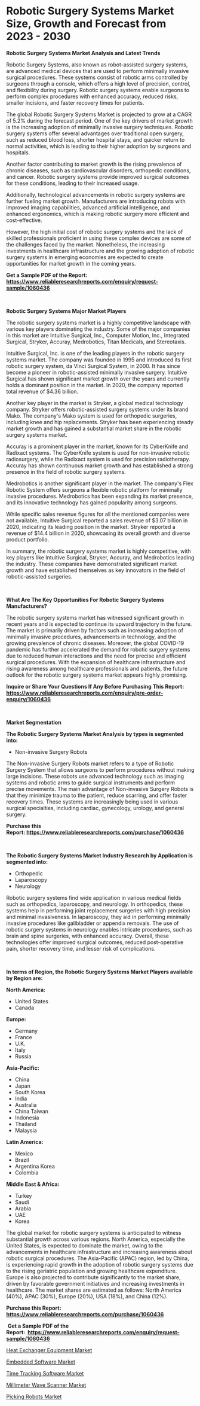 <p><h1>Robotic Surgery Systems Market Size, Growth and Forecast from 2023 - 2030</h1></p><p><strong>Robotic Surgery Systems Market Analysis and Latest Trends</strong></p>
<p><p>Robotic Surgery Systems, also known as robot-assisted surgery systems, are advanced medical devices that are used to perform minimally invasive surgical procedures. These systems consist of robotic arms controlled by surgeons through a console, which offers a high level of precision, control, and flexibility during surgery. Robotic surgery systems enable surgeons to perform complex procedures with enhanced accuracy, reduced risks, smaller incisions, and faster recovery times for patients.</p><p>The global Robotic Surgery Systems Market is projected to grow at a CAGR of 5.2% during the forecast period. One of the key drivers of market growth is the increasing adoption of minimally invasive surgery techniques. Robotic surgery systems offer several advantages over traditional open surgery, such as reduced blood loss, shorter hospital stays, and quicker return to normal activities, which is leading to their higher adoption by surgeons and hospitals.</p><p>Another factor contributing to market growth is the rising prevalence of chronic diseases, such as cardiovascular disorders, orthopedic conditions, and cancer. Robotic surgery systems provide improved surgical outcomes for these conditions, leading to their increased usage.</p><p>Additionally, technological advancements in robotic surgery systems are further fueling market growth. Manufacturers are introducing robots with improved imaging capabilities, advanced artificial intelligence, and enhanced ergonomics, which is making robotic surgery more efficient and cost-effective.</p><p>However, the high initial cost of robotic surgery systems and the lack of skilled professionals proficient in using these complex devices are some of the challenges faced by the market. Nonetheless, the increasing investments in healthcare infrastructure and the growing adoption of robotic surgery systems in emerging economies are expected to create opportunities for market growth in the coming years.</p></p>
<p><strong>Get a Sample PDF of the Report:&nbsp; <a href="https://www.reliableresearchreports.com/enquiry/request-sample/1060436">https://www.reliableresearchreports.com/enquiry/request-sample/1060436</a></strong></p>
<p>&nbsp;</p>
<p><strong>Robotic Surgery Systems Major Market Players</strong></p>
<p><p>The robotic surgery systems market is a highly competitive landscape with various key players dominating the industry. Some of the major companies in this market are Intuitive Surgical, Inc., Computer Motion, Inc., Integrated Surgical, Stryker, Accuray, Medrobotics, Titan Medicals, and Stereotaxis.</p><p>Intuitive Surgical, Inc. is one of the leading players in the robotic surgery systems market. The company was founded in 1995 and introduced its first robotic surgery system, da Vinci Surgical System, in 2000. It has since become a pioneer in robotic-assisted minimally invasive surgery. Intuitive Surgical has shown significant market growth over the years and currently holds a dominant position in the market. In 2020, the company reported total revenue of $4.36 billion.</p><p>Another key player in the market is Stryker, a global medical technology company. Stryker offers robotic-assisted surgery systems under its brand Mako. The company's Mako system is used for orthopedic surgeries, including knee and hip replacements. Stryker has been experiencing steady market growth and has gained a substantial market share in the robotic surgery systems market.</p><p>Accuray is a prominent player in the market, known for its CyberKnife and Radixact systems. The CyberKnife system is used for non-invasive robotic radiosurgery, while the Radixact system is used for precision radiotherapy. Accuray has shown continuous market growth and has established a strong presence in the field of robotic surgery systems.</p><p>Medrobotics is another significant player in the market. The company's Flex Robotic System offers surgeons a flexible robotic platform for minimally invasive procedures. Medrobotics has been expanding its market presence, and its innovative technology has gained popularity among surgeons.</p><p>While specific sales revenue figures for all the mentioned companies were not available, Intuitive Surgical reported a sales revenue of $3.07 billion in 2020, indicating its leading position in the market. Stryker reported a revenue of $14.4 billion in 2020, showcasing its overall growth and diverse product portfolio.</p><p>In summary, the robotic surgery systems market is highly competitive, with key players like Intuitive Surgical, Stryker, Accuray, and Medrobotics leading the industry. These companies have demonstrated significant market growth and have established themselves as key innovators in the field of robotic-assisted surgeries.</p></p>
<p>&nbsp;</p>
<p><strong>What Are The Key Opportunities For Robotic Surgery Systems Manufacturers?</strong></p>
<p><p>The robotic surgery systems market has witnessed significant growth in recent years and is expected to continue its upward trajectory in the future. The market is primarily driven by factors such as increasing adoption of minimally invasive procedures, advancements in technology, and the growing prevalence of chronic diseases. Moreover, the global COVID-19 pandemic has further accelerated the demand for robotic surgery systems due to reduced human interactions and the need for precise and efficient surgical procedures. With the expansion of healthcare infrastructure and rising awareness among healthcare professionals and patients, the future outlook for the robotic surgery systems market appears highly promising.</p></p>
<p><strong>Inquire or Share Your Questions If Any Before Purchasing This Report: <a href="https://www.reliableresearchreports.com/enquiry/pre-order-enquiry/1060436">https://www.reliableresearchreports.com/enquiry/pre-order-enquiry/1060436</a></strong></p>
<p>&nbsp;</p>
<p><strong>Market Segmentation</strong></p>
<p><strong>The Robotic Surgery Systems Market Analysis by types is segmented into:</strong></p>
<p><ul><li>Non-invasive Surgery Robots</li></ul></p>
<p><p>The Non-invasive Surgery Robots market refers to a type of Robotic Surgery System that allows surgeons to perform procedures without making large incisions. These robots use advanced technology such as imaging systems and robotic arms to guide surgical instruments and perform precise movements. The main advantage of Non-invasive Surgery Robots is that they minimize trauma to the patient, reduce scarring, and offer faster recovery times. These systems are increasingly being used in various surgical specialties, including cardiac, gynecology, urology, and general surgery.</p></p>
<p><strong>Purchase this Report:&nbsp;<a href="https://www.reliableresearchreports.com/purchase/1060436">https://www.reliableresearchreports.com/purchase/1060436</a></strong></p>
<p>&nbsp;</p>
<p><strong>The Robotic Surgery Systems Market Industry Research by Application is segmented into:</strong></p>
<p><ul><li>Orthopedic</li><li>Laparoscopy</li><li>Neurology</li></ul></p>
<p><p>Robotic surgery systems find wide application in various medical fields such as orthopedics, laparoscopy, and neurology. In orthopedics, these systems help in performing joint replacement surgeries with high precision and minimal invasiveness. In laparoscopy, they aid in performing minimally invasive procedures like gallbladder or appendix removals. The use of robotic surgery systems in neurology enables intricate procedures, such as brain and spine surgeries, with enhanced accuracy. Overall, these technologies offer improved surgical outcomes, reduced post-operative pain, shorter recovery time, and lesser risk of complications.</p></p>
<p>&nbsp;</p>
<p><strong>In terms of Region, the Robotic Surgery Systems Market Players available by Region are:</strong></p>
<p>
    <p> <strong> North America: </strong>
        <ul>
            <li>United States</li>
            <li>Canada</li>
        </ul>
        </p> 
    <p> <strong> Europe: </strong>
        <ul>
            <li>Germany</li>
            <li>France</li>
            <li>U.K.</li>
            <li>Italy</li>
            <li>Russia</li>
        </ul>
        </p> 
    <p> <strong> Asia-Pacific: </strong>
        <ul>
            <li>China</li>
            <li>Japan</li>
            <li>South Korea</li>
            <li>India</li>
            <li>Australia</li>
            <li>China Taiwan</li>
            <li>Indonesia</li>
            <li>Thailand</li>
            <li>Malaysia</li>
        </ul>
        </p> 
    <p> <strong> Latin America: </strong>
        <ul>
            <li>Mexico</li>
            <li>Brazil</li>
            <li>Argentina Korea</li>
            <li>Colombia</li>
        </ul>
        </p> 
    <p> <strong> Middle East & Africa: </strong>
        <ul>
            <li>Turkey</li>
            <li>Saudi</li>
            <li>Arabia</li>
            <li>UAE</li>
            <li>Korea</li>
        </ul>
    </p>
    </p>
<p><p>The global market for robotic surgery systems is anticipated to witness substantial growth across various regions. North America, especially the United States, is expected to dominate the market, owing to the advancements in healthcare infrastructure and increasing awareness about robotic surgical procedures. The Asia-Pacific (APAC) region, led by China, is experiencing rapid growth in the adoption of robotic surgery systems due to the rising geriatric population and growing healthcare expenditure. Europe is also projected to contribute significantly to the market share, driven by favorable government initiatives and increasing investments in healthcare. The market shares are estimated as follows: North America (40%), APAC (30%), Europe (20%), USA (18%), and China (12%).</p></p>
<p><strong>Purchase this Report: <a href="https://www.reliableresearchreports.com/purchase/1060436">https://www.reliableresearchreports.com/purchase/1060436</a></strong></p>
<p>&nbsp;<strong>Get a Sample PDF of the Report:&nbsp;&nbsp;<a href="https://www.reliableresearchreports.com/enquiry/request-sample/1060436">https://www.reliableresearchreports.com/enquiry/request-sample/1060436</a></strong></p>
<p><strong></strong></p>
<p><p><a href="https://www.linkedin.com/pulse/heat-exchanger-equipment-market-share-amp-new-trends-zjrne/">Heat Exchanger Equipment Market</a></p><p><a href="https://medium.com/@elsahermann/embedded-software-market-size-cagr-trends-2024-2030-4d7b0efc50f4">Embedded Software Market</a></p><p><a href="https://medium.com/@hunterwyman1984/time-tracking-software-market-size-cagr-trends-2024-2030-96f558e7ebeb">Time Tracking Software Market</a></p><p><a href="https://www.linkedin.com/pulse/millimeter-wave-scanner-market-size-share-global-analysis-9xfde/">Millimeter Wave Scanner Market</a></p><p><a href="https://www.linkedin.com/pulse/picking-robots-market-share-amp-new-trends-analysis-report-jv3ve/">Picking Robots Market</a></p></p>